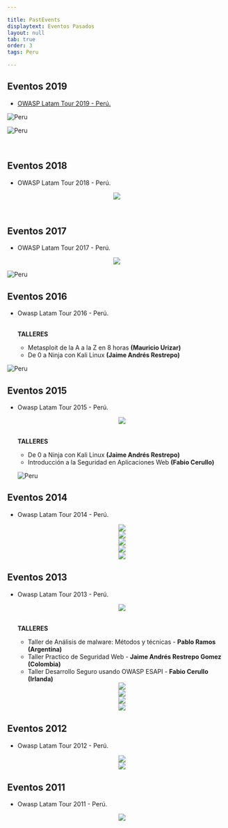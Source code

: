 ```yaml
---

title: PastEvents
displaytext: Eventos Pasados
layout: null
tab: true
order: 3
tags: Peru

---
```



## Eventos 2019

* [OWASP Latam Tour 2019 - Perú.](https://twitter.com/OWASP_Peru/status/1127392848196788224)

![Peru](https://pbs.twimg.com/profile_banners/322443324/1555721486/1500x500)

![Peru](assets/images/detalles-jornada-2019.png)

<br>

## Eventos 2018

* OWASP Latam Tour 2018 - Perú.

<p align="center">
<img src="https://pbs.twimg.com/media/DaCL4SXX4AAXmmz?format=jpg&name=900x900">
</p>

<br>

## Eventos 2017

* OWASP Latam Tour 2017 - Perú.

<center>
	<img src="assets/images/Latam_logo_2017.jpg">
</center>

![Peru](assets/images/detalles-jornada-2017.png)


## Eventos 2016

* Owasp Latam Tour 2016 - Perú.

  <b><br>TALLERES</b>
    <ul>
    	<li>Metasploit de la A a la Z en 8 horas <b>(Mauricio Urizar)</b></li>
    	<li>De 0 a Ninja con Kali Linux <b>(Jaime Andrés Restrepo)<br></b></li>
    </ul>

![Peru](https://pbs.twimg.com/media/CfYdRllWsAAELe4?format=jpg&name=medium)


## Eventos 2015

* Owasp Latam Tour 2015 - Perú.

  <center>
	<img src="assets/images/Latam_logo_2015.jpg">
  </center>

  <b><br>TALLERES</b>
    <ul>    	
    	<li>De 0 a Ninja con Kali Linux <b>(Jaime Andrés Restrepo)<br></b></li>
    	<li>Introducción a la Seguridad en Aplicaciones Web <b>(Fabio Cerullo)</b></li>
    </ul>

  ![Peru](assets/images/detalles-jornada-2015.png)

## Eventos 2014

* Owasp Latam Tour 2014 - Perú.

  <center>
	<img src="assets/images/Latam_logo_2014.jpg">
  </center>

  <center>
	<img src="assets/images/detalles-jornada-2014-1.png">
  </center>
  <center>
	<img src="assets/images/detalles-jornada-2014-2.png">
  </center>
  <center>
	<img src="assets/images/detalles-jornada-2014-3.png">
  </center>
  <center>
	<img src="assets/images/detalles-jornada-2014-4.png">
  </center>

## Eventos 2013

* Owasp Latam Tour 2013 - Perú.

  <center>
	<img src="assets/images/Latam_logo_2013.jpg">
  </center>

  <b><br>TALLERES</b>
    <ul>    	
    	<li>Taller de Análisis de malware: Métodos y técnicas - <b>Pablo Ramos (Argentina)<br></b></li>
    	<li>Taller Practico de Seguridad Web - <b>Jaime Andrés Restrepo Gomez (Colombia)</b></li>
    	<li>Taller Desarrollo Seguro usando OWASP ESAPI - <b>Fabio Cerullo (Irlanda)</b></li>
    </ul>

  <center>
	<img src="assets/images/detalles-jornada-2013-1.png">
  </center>
  <center>
	<img src="assets/images/detalles-jornada-2013-2.png">
  </center>
  <center>
	<img src="assets/images/detalles-jornada-2013-3.png">
  </center>
  <center>
	<img src="assets/images/detalles-jornada-2013-4.png">
  </center>


## Eventos 2012

* Owasp Latam Tour 2012 - Perú.

  <center>
	<img src="assets/images/Latam_logo_2012.jpg">
  </center>

  <center>
	<img src="assets/images/LATAM_TOUR-2012.JPG"><br>
  </center>

## Eventos 2011

* Owasp Latam Tour 2011 - Perú.

  <center>
	<img src="assets/images/Latam_logo_2011.jpg">
  </center>



  



